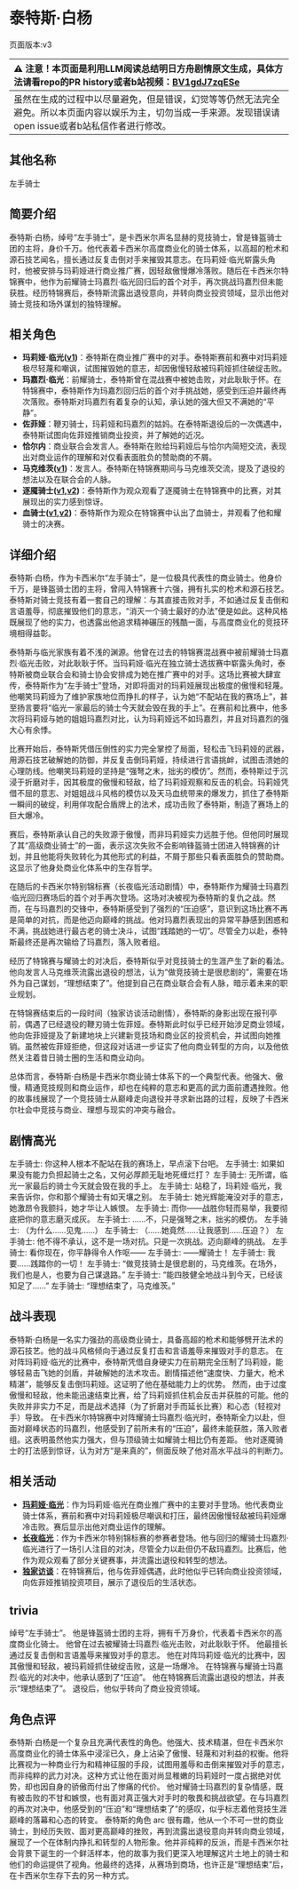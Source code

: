 # 泰特斯·白杨
页面版本:v3
 

| :warning: 注意！本页面是利用LLM阅读总结明日方舟剧情原文生成，具体方法请看repo的PR history或者b站视频：[BV1gdJ7zqESe](https://www.bilibili.com/video/BV1gdJ7zqESe/)         |
|:----------------------------|
| 虽然在生成的过程中以尽量避免，但是错误，幻觉等等仍然无法完全避免。所以本页面内容以娱乐为主，切勿当成一手来源。发现错误请open issue或者b站私信作者进行修改。|



## 其他名称
左手骑士
## 简要介绍
泰特斯·白杨，绰号“左手骑士”，是卡西米尔声名显赫的竞技骑士，曾是锋盔骑士团的主将，身价千万。他代表着卡西米尔高度商业化的骑士体系，以高超的枪术和源石技艺闻名，擅长通过反复击倒对手来摧毁其意志。在玛莉娅·临光崭露头角时，他被安排与玛莉娅进行商业推广赛，因轻敌傲慢爆冷落败。随后在卡西米尔特锦赛中，他作为前耀骑士玛嘉烈·临光回归后的首个对手，再次挑战玛嘉烈但未能获胜。经历特锦赛后，泰特斯流露出退役意向，并转向商业投资领域，显示出他对骑士竞技和场外谋划的独特理解。
## 相关角色
-   **玛莉娅·临光([v1](../chars/extended_char_8b2c94.md))**：泰特斯在商业推广赛中的对手。泰特斯赛前和赛中对玛莉娅极尽轻蔑和嘲讽，试图摧毁她的意志，却因傲慢轻敌被玛莉娅抓住破绽击败。
-   **玛嘉烈·临光**：前耀骑士，泰特斯曾在混战赛中被她击败，对此耿耿于怀。在特锦赛中，泰特斯作为玛嘉烈回归后的首个对手挑战她，感受到压迫并最终再次落败。泰特斯对玛嘉烈有着复杂的认知，承认她的强大但又不满她的“平静”。
-   **佐菲娅**：鞭刃骑士，玛莉娅和玛嘉烈的姑妈。在泰特斯退役后的一次偶遇中，泰特斯试图向佐菲娅推销商业投资，并了解她的近况。
-   **恰尔内**：商业联合会发言人。泰特斯在败给玛莉娅后与恰尔内简短交流，表现出对商业运作的理解和对仅看表面胜负的赞助商的不屑。
-   **马克维茨([v1](../chars/extended_char_ma_ke_wei_ci.md))**：发言人。泰特斯在特锦赛期间与马克维茨交流，提及了退役的想法以及在联合会的人脉。
-   **逐魇骑士([v1](../chars/extended_char_zhu_yan_qi_shi.md),[v2](extended_char_zhu_yan_qi_shi.md))**：泰特斯作为观众观看了逐魇骑士在特锦赛中的比赛，对其展现出的实力感到惊讶。
-   **血骑士([v1](../chars/extended_char_xue_qi_shi.md),[v2](extended_char_xue_qi_shi.md))**：泰特斯作为观众在特锦赛中认出了血骑士，并观看了他和耀骑士的决赛。
## 详细介绍
泰特斯·白杨，作为卡西米尔“左手骑士”，是一位极具代表性的商业骑士。他身价千万，是锋盔骑士团的主将，曾闯入特锦赛十六强，拥有扎实的枪术和源石技艺。泰特斯对骑士竞技有着一套自己的理解：与其直接击败对手，不如通过反复击倒和言语羞辱，彻底摧毁他们的意志，“消灭一个骑士最好的办法”便是如此。这种风格既展现了他的实力，也透露出他追求精神碾压的残酷一面，与高度商业化的竞技环境相得益彰。

泰特斯与临光家族有着不浅的渊源。他曾在过去的特锦赛混战赛中被前耀骑士玛嘉烈·临光击败，对此耿耿于怀。当玛莉娅·临光在独立骑士选拔赛中崭露头角时，泰特斯被商业联合会和骑士协会安排成为她在推广赛中的对手。这场比赛被大肆宣传，泰特斯作为“左手骑士”登场，对即将面对的玛莉娅展现出极度的傲慢和轻蔑。他嘲笑玛莉娅为了维护家族地位而挣扎的样子，认为她“不配站在我的赛场上”，甚至扬言要将“临光一家最后的骑士今天就会毁在我的手上”。在赛前和比赛中，他多次将玛莉娅与她的姐姐玛嘉烈对比，认为玛莉娅远不如玛嘉烈，并且对玛嘉烈的强大心有余悸。

比赛开始后，泰特斯凭借压倒性的实力完全掌控了局面，轻松击飞玛莉娅的武器，用源石技艺破解她的防御，并反复击倒玛莉娅，持续进行言语挑衅，试图击溃她的心理防线。他嘲笑玛莉娅的坚持是“强弩之末，拙劣的模仿”。然而，泰特斯过于沉浸于折磨对手，因其极度的傲慢和轻敌，给了玛莉娅观察和反击的机会。玛莉娅凭借不屈的意志、对姐姐战斗风格的模仿以及天马血统带来的爆发力，抓住了泰特斯一瞬间的破绽，利用佯攻配合盾牌上的法术，成功击败了泰特斯，制造了赛场上的巨大爆冷。

赛后，泰特斯承认自己的失败源于傲慢，而非玛莉娅实力远胜于他。但他同时展现了其“高级商业骑士”的一面，表示这次失败不会影响锋盔骑士团进入特锦赛的计划，并且他能将失败转化为其他形式的利益，不屑于那些只看表面胜负的赞助商。这显示了他身处商业化体系中的生存哲学。

在随后的卡西米尔特别锦标赛（长夜临光活动剧情）中，泰特斯作为耀骑士玛嘉烈·临光回归赛场后的首个对手再次登场。这场对决被视为泰特斯的复仇之战。然而，在与玛嘉烈的交锋中，泰特斯感受到了强烈的“压迫感”，意识到这场比赛不再是简单的对抗，而是他迈向巅峰的挑战。他对玛嘉烈表现出的异常平静感到困惑和不满，挑战她进行最古老的骑士决斗，试图“践踏她的一切”。尽管全力以赴，泰特斯最终还是再次输给了玛嘉烈，落入败者组。

经历了特锦赛与耀骑士的对决后，泰特斯似乎对竞技骑士的生涯产生了新的看法。他向发言人马克维茨流露出退役的想法，认为“做竞技骑士是很悲剧的”，需要在场外为自己谋划，“理想结束了”。他提到自己在商业联合会有人脉，暗示着未来的职业规划。

在特锦赛结束后的一段时间（独家访谈活动剧情），泰特斯的身影出现在报刊亭前，偶遇了已经退役的鞭刃骑士佐菲娅。泰特斯此时似乎已经开始涉足商业领域，他向佐菲娅提及了新建地块上兴建新竞技场和商业区的投资机会，并试图向她推销。虽然被佐菲娅拒绝，但这段对话进一步证实了他向商业转型的方向，以及他依然关注着昔日骑士圈的生活和商业动向。

总体而言，泰特斯·白杨是卡西米尔商业骑士体系下的一个典型代表。他强大、傲慢，精通竞技规则和商业运作，却也在纯粹的意志和更高的武力面前遭遇挫败。他的故事线展现了一个竞技骑士从巅峰走向退役并寻求新出路的过程，反映了卡西米尔社会中竞技与商业、理想与现实的冲突与融合。
## 剧情高光
左手骑士: 你这种人根本不配站在我的赛场上，早点滚下台吧。
左手骑士: 如果如果没有能力负担起骑士之名，又何必厚颜无耻地死缠烂打？
左手骑士: 无所谓，临光一家最后的骑士今天就会毁在我的手上。
左手骑士: 站稳了，玛莉娅·临光，我来告诉你，你和那个耀骑士有如天壤之别。
左手骑士: 她光辉能淹没对手的意志，她激昂令我颤抖，她才华让人嫉恨。
左手骑士: 而你——战胜你轻而易举，我要彻底把你的意志磨灭成灰。
左手骑士: ......不，只是强弩之末，拙劣的模仿。
左手骑士: （为什么......见鬼......）
左手骑士: （......她竟然......让我感到......压迫？）
左手骑士: 他不得不承认，这不是一场对抗。只是一次挑战。迈向巅峰的挑战。
左手骑士: 看你现在，你平静得令人作呕——
左手骑士: ——耀骑士！
左手骑士: 我要......践踏你的一切！
左手骑士: “做竞技骑士是很悲剧的，马克维茨。在场外，我们也是人，也要为自己谋退路。”
左手骑士: “能四肢健全地战斗到今天，已经该知足了......”
左手骑士: “理想结束了，马克维茨。”
## 战斗表现
泰特斯·白杨是一名实力强劲的高级商业骑士，具备高超的枪术和能够劈开法术的源石技艺。他的战斗风格倾向于通过反复打击和言语羞辱来摧毁对手的意志。
在对阵玛莉娅·临光的比赛中，泰特斯凭借自身硬实力在前期完全压制了玛莉娅，能够轻易击飞她的剑盾，并破解她的法术攻击。剧情描述他“速度快、力量大，枪术精湛”，能够反复击倒玛莉娅。这证明了他在基础能力上的优势。
然而，由于过度傲慢和轻敌，他未能迅速结束比赛，给了玛莉娅抓住机会反击并获胜的可能。他的失败并非实力不足，而是战术选择（为了折磨对手而延长比赛）和心态（轻视对手）导致。
在卡西米尔特锦赛中对阵耀骑士玛嘉烈·临光时，泰特斯全力以赴，但面对巅峰状态的玛嘉烈，他感受到了前所未有的“压迫”，最终未能获胜，落入败者组。这表明虽然他实力强大，但与顶级骑士如耀骑士相比仍有差距。
他对逐魇骑士的打法感到惊讶，认为对方“是来真的”，侧面反映了他对高水平战斗的判断力。
## 相关活动
-   **[玛莉娅·临光](../stories/act13d5.md)**：作为玛莉娅·临光在商业推广赛中的主要对手登场。他代表商业骑士体系，赛前和赛中对玛莉娅极尽嘲讽和打压，最终因傲慢轻敌被玛莉娅爆冷击败。赛后显示出他对商业运作的理解。
-   **[长夜临光](../stories/act13side.md)**：作为卡西米尔特别锦标赛的参赛者登场。他与回归的耀骑士玛嘉烈·临光进行了一场引人注目的对决，尽管全力以赴但仍不敌玛嘉烈。比赛后，他作为观众观看了部分关键赛事，并流露出退役和转型的想法。
-   **[独家访谈](../stories/story_sophia_set_1.md)**：在特锦赛后，他与佐菲娅偶遇，此时他似乎已转向商业投资领域，向佐菲娅推销投资项目，展示了退役后的生活状态。
## trivia
绰号“左手骑士”。
他是锋盔骑士团的主将，拥有千万身价，代表着卡西米尔的高度商业化骑士。
他曾在过去被耀骑士玛嘉烈·临光击败，对此耿耿于怀。
他最擅长通过反复击倒和言语羞辱来摧毁对手的意志。
他在对阵玛莉娅·临光的比赛中，因其傲慢和轻敌，被玛莉娅抓住破绽击败，这是一场爆冷。
在特锦赛与耀骑士玛嘉烈·临光的对决中，他承认感到了“压迫”。
他在特锦赛后流露出退役的想法，并表示“理想结束了”。
退役后，他似乎转向了商业投资领域。
## 角色点评
泰特斯·白杨是一个复杂且充满代表性的角色。他强大、技术精湛，但在卡西米尔高度商业化的骑士体系中浸淫已久，身上沾染了傲慢、轻蔑和对利益的权衡。他将比赛视为一种商业行为和精神征服的手段，试图用羞辱和击倒来摧毁对手的意志，而非纯粹的武力对决。这种方式让他在面对尚显稚嫩的玛莉娅时一度占据绝对优势，却也因自身的骄傲而付出了惨痛的代价。
他对耀骑士玛嘉烈的复杂情感，既有被击败的不甘和嫉恨，也有面对真正强大对手时的敬畏和挑战欲望。在与玛嘉烈的再次对决中，他感受到的“压迫”和“理想结束了”的感叹，似乎标志着他竞技生涯巅峰的落幕和心态的转变。
泰特斯的角色 arc 很有趣，他从一个不可一世的商业骑士，到经历失败、面对更高巅峰的挫败，再到流露出退役意向并转向商业领域，展现了一个在体制内挣扎和转型的人物形象。他并非纯粹的反派，而是卡西米尔社会背景下诞生的一个鲜活样本，他的故事为我们更深入地理解这片土地上的骑士和他们的命运提供了视角。他最终的选择，从赛场到商场，也许正是“理想结束”后，在卡西米尔生存下去的另一种方式。